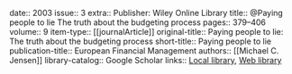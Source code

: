date:: 2003
issue:: 3
extra:: Publisher: Wiley Online Library
title:: @Paying people to lie The truth about the budgeting process
pages:: 379–406
volume:: 9
item-type:: [[journalArticle]]
original-title:: Paying people to lie: The truth about the budgeting process
short-title:: Paying people to lie
publication-title:: European Financial Management
authors:: [[Michael C. Jensen]]
library-catalog:: Google Scholar
links:: [Local library](zotero://select/library/items/76JRFY72), [Web library](https://www.zotero.org/users/6520516/items/76JRFY72)
